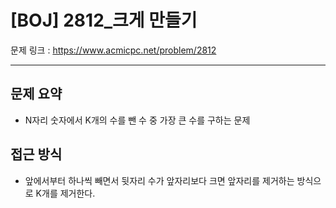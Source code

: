 # [BOJ] 2812_크게 만들기

문제 링크 : https://www.acmicpc.net/problem/2812

------------------------
## 문제 요약
  - N자리 숫자에서 K개의 수를 뺀 수 중 가장 큰 수를 구하는 문제

## 접근 방식
  - 앞에서부터 하나씩 빼면서 뒷자리 수가 앞자리보다 크면 앞자리를 제거하는 방식으로 K개를 제거한다.

